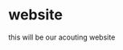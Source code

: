 # website
this will be our acouting website
<!DOCTYPEHTML>
<html>
  <head>

  </head>
  <body>
  
  </body>
<html>
